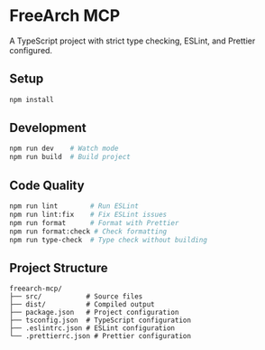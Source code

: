 # FreeArch MCP

A TypeScript project with strict type checking, ESLint, and Prettier configured.

## Setup

```bash
npm install
```

## Development

```bash
npm run dev    # Watch mode
npm run build  # Build project
```

## Code Quality

```bash
npm run lint        # Run ESLint
npm run lint:fix    # Fix ESLint issues
npm run format      # Format with Prettier
npm run format:check # Check formatting
npm run type-check  # Type check without building
```

## Project Structure

```
freearch-mcp/
├── src/           # Source files
├── dist/          # Compiled output
├── package.json   # Project configuration
├── tsconfig.json  # TypeScript configuration
├── .eslintrc.json # ESLint configuration
└── .prettierrc.json # Prettier configuration
```

